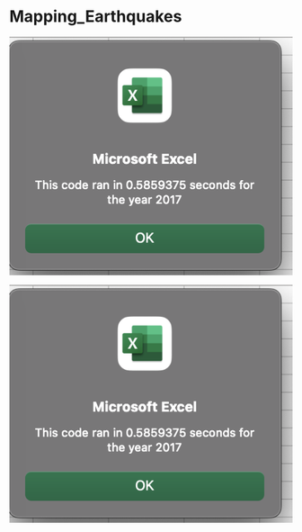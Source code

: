 # Mapping_Earthquakes





![image](https://github.com/TSheridan01/Stocks-Analysis/blob/4618ed66bc0e6da8b3c78b5cbe7966b38744b562/Resources/Vba_Challenge_2017.png)












![image](https://github.com/TSheridan01/Stocks-Analysis/blob/4618ed66bc0e6da8b3c78b5cbe7966b38744b562/Resources/Vba_Challenge_2017.png)



